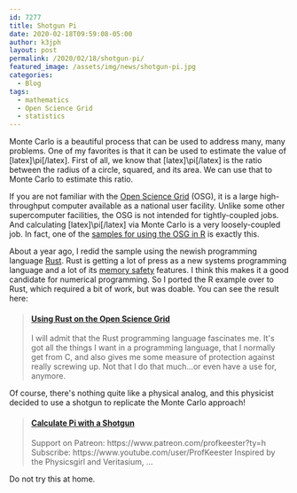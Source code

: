 ```yaml
---
id: 7277
title: Shotgun Pi
date: 2020-02-18T09:59:08-05:00
author: k3jph
layout: post
permalink: /2020/02/18/shotgun-pi/
featured_image: /assets/img/news/shotgun-pi.jpg
categories:
  - Blog
tags:
  - mathematics
  - Open Science Grid
  - statistics
---
```

Monte Carlo is a beautiful process that can be used to address many,
many problems. One of my favorites is that it can be used to estimate
the value of [latex]\pi[/latex]. First of all, we know that
[latex]\pi[/latex] is the ratio between the radius of a circle,
squared, and its area. We can use that to Monte Carlo to estimate
this ratio.

If you are not familiar with the [Open Science
Grid](https://opensciencegrid.org/) (OSG), it is a large high-throughput
computer available as a national user facility. Unlike some other
supercomputer facilities, the OSG is not intended for tightly-coupled
jobs. And calculating [latex]\pi[/latex] via Monte Carlo is a very
loosely-coupled job. In fact, one of the [samples for using the OSG
in
R](https://support.opensciencegrid.org/support/solutions/articles/5000674219-calcuating-pi-using-r)
is exactly this.

About a year ago, I redid the sample using the newish programming
language [Rust](https://www.rust-lang.org/). Rust is getting a lot
of press as a new systems programming language and a lot of its
[memory
safety](https://doc.rust-lang.org/nomicon/meet-safe-and-unsafe.html)
features. I think this makes it a good candidate for numerical
programming. So I ported the R example over to Rust, which required
a bit of work, but was doable. You can see the result here:

<blockquote class="embedly-card" data-card-key="66f8489580e04fc4a88a724eb5058bb3" data-card-branding="0" data-card-type="article-full"><h4><a href="https://jameshoward.us/2019/01/03/using-rust-on-the-open-science-grid/">Using Rust on the Open Science Grid</a></h4><p>I will admit that the Rust programming language fascinates me. It's got all the things I want in a programming language, that I normally get from C, and also gives me some measure of protection against really screwing up. Not that I do that much...or even have a use for, anymore.</p></blockquote>
<script async src="//cdn.embedly.com/widgets/platform.js" charset="UTF-8"></script>

Of course, there's nothing quite like a physical analog, and this
physicist decided to use a shotgun to replicate the Monte Carlo
approach!

<blockquote class="embedly-card" data-card-key="66f8489580e04fc4a88a724eb5058bb3"><h4><a href="https://www.youtube.com/watch?v=6bq6GKA7vcU">Calculate Pi with a Shotgun</a></h4><p>Support on Patreon: https://www.patreon.com/profkeester?ty=h Subscribe: https://www.youtube.com/user/ProfKeester Inspired by the Physicsgirl and Veritasium, ...</p></blockquote>
<script async src="//cdn.embedly.com/widgets/platform.js" charset="UTF-8"></script>

Do not try this at home.

